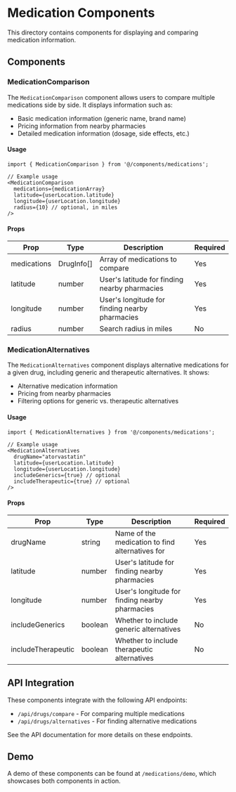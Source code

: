 # Medication Components

This directory contains components for displaying and comparing medication information.

## Components

### MedicationComparison

The `MedicationComparison` component allows users to compare multiple medications side by side. It displays information such as:

- Basic medication information (generic name, brand name)
- Pricing information from nearby pharmacies
- Detailed medication information (dosage, side effects, etc.)

#### Usage

```tsx
import { MedicationComparison } from '@/components/medications';

// Example usage
<MedicationComparison 
  medications={medicationArray}
  latitude={userLocation.latitude}
  longitude={userLocation.longitude}
  radius={10} // optional, in miles
/>
```

#### Props

| Prop | Type | Description | Required |
|------|------|-------------|----------|
| medications | DrugInfo[] | Array of medications to compare | Yes |
| latitude | number | User's latitude for finding nearby pharmacies | Yes |
| longitude | number | User's longitude for finding nearby pharmacies | Yes |
| radius | number | Search radius in miles | No |

### MedicationAlternatives

The `MedicationAlternatives` component displays alternative medications for a given drug, including generic and therapeutic alternatives. It shows:

- Alternative medication information
- Pricing from nearby pharmacies
- Filtering options for generic vs. therapeutic alternatives

#### Usage

```tsx
import { MedicationAlternatives } from '@/components/medications';

// Example usage
<MedicationAlternatives
  drugName="atorvastatin"
  latitude={userLocation.latitude}
  longitude={userLocation.longitude}
  includeGenerics={true} // optional
  includeTherapeutic={true} // optional
/>
```

#### Props

| Prop | Type | Description | Required |
|------|------|-------------|----------|
| drugName | string | Name of the medication to find alternatives for | Yes |
| latitude | number | User's latitude for finding nearby pharmacies | Yes |
| longitude | number | User's longitude for finding nearby pharmacies | Yes |
| includeGenerics | boolean | Whether to include generic alternatives | No |
| includeTherapeutic | boolean | Whether to include therapeutic alternatives | No |

## API Integration

These components integrate with the following API endpoints:

- `/api/drugs/compare` - For comparing multiple medications
- `/api/drugs/alternatives` - For finding alternative medications

See the API documentation for more details on these endpoints.

## Demo

A demo of these components can be found at `/medications/demo`, which showcases both components in action. 